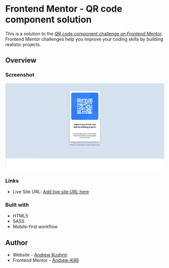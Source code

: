 # Frontend Mentor - QR code component solution

This is a solution to the [QR code component challenge on Frontend Mentor](https://www.frontendmentor.io/challenges/qr-code-component-iux_sIO_H). Frontend Mentor challenges help you improve your coding skills by building realistic projects. 


## Overview

### Screenshot

![](images/Screenshot.jpg)

### Links

- Live Site URL: [Add live site URL here](https://andrew-k86.github.io/qr-code-component-main/)



### Built with

- HTML5
- SASS
- Mobile-first workflow

## Author

- Website - [Andrew Kushnir](https://github.com/Andrew-K86)
- Frontend Mentor - [Andrew-K86](https://www.frontendmentor.io/profile/Andrew-K86)


